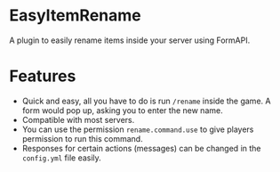 # EasyItemRename
A plugin to easily rename items inside your server using FormAPI.


# Features
- Quick and easy, all you have to do is run `/rename` inside the game. A form would pop up, asking you to enter the new name.
- Compatible with most servers.
- You can use the permission `rename.command.use` to give players permission to run this command.
- Responses for certain actions (messages) can be changed in the `config.yml` file easily.
